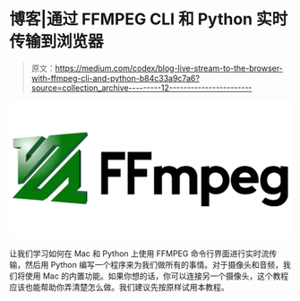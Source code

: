 # 博客|通过 FFMPEG CLI 和 Python 实时传输到浏览器

> 原文：<https://medium.com/codex/blog-live-stream-to-the-browser-with-ffmpeg-cli-and-python-b84c33a9c7a6?source=collection_archive---------12----------------------->

![](img/a108378b0dabbb1df40174defcd14109.png)

让我们学习如何在 Mac 和 Python 上使用 FFMPEG 命令行界面进行实时流传输，然后用 Python 编写一个程序来为我们做所有的事情。对于摄像头和音频，我们将使用 Mac 的内置功能。如果你想的话，你可以连接另一个摄像头，这个教程应该也能帮助你弄清楚怎么做。我们建议先按原样试用本教程。